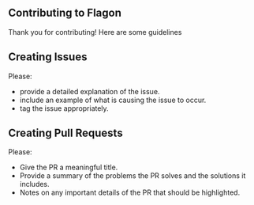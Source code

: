 Contributing to Flagon
-----------------------
Thank you for contributing! Here are some guidelines

## Creating Issues
Please:
- provide a detailed explanation of the issue.
- include an example of what is causing the issue to occur.
- tag the issue appropriately.

## Creating Pull Requests
Please:
- Give the PR a meaningful title.
- Provide a summary of the problems the PR solves and the solutions it includes.
- Notes on any important details of the PR that should be highlighted.
